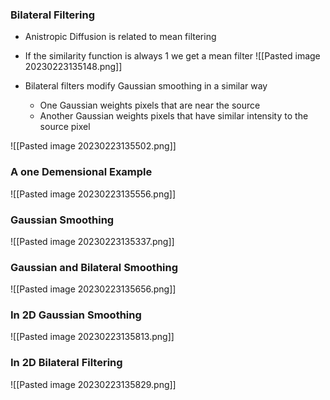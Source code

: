 
### Bilateral Filtering 

- Anistropic Diffusion is related to mean filtering 
- If the similarity function is always 1 we get a mean filter 
![[Pasted image 20230223135148.png]]

- Bilateral filters modify Gaussian smoothing in a similar way 
	- One Gaussian weights pixels that are near the source 
	- Another Gaussian weights pixels that have similar intensity to the source pixel 

![[Pasted image 20230223135502.png]]

### A one Demensional Example 

![[Pasted image 20230223135556.png]]

### Gaussian Smoothing 

![[Pasted image 20230223135337.png]]


### Gaussian and Bilateral Smoothing 

![[Pasted image 20230223135656.png]]

### In 2D Gaussian Smoothing 

![[Pasted image 20230223135813.png]]

### In 2D Bilateral Filtering 

![[Pasted image 20230223135829.png]]

